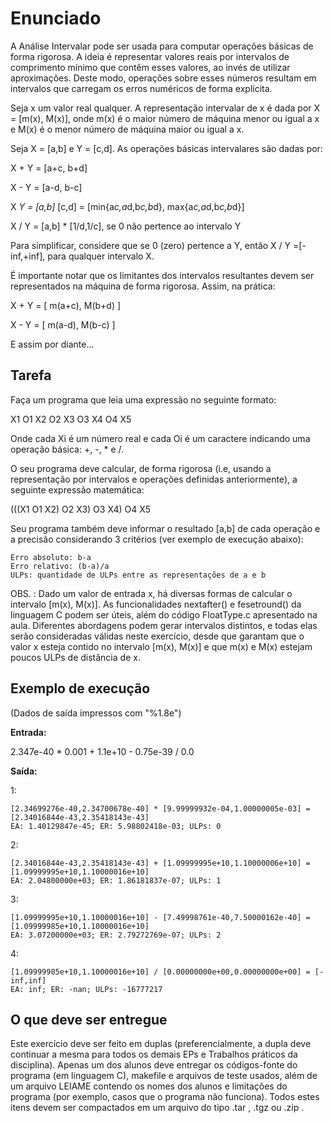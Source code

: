# Enunciado

A Análise Intervalar pode ser usada para computar operações básicas de forma rigorosa. A ideia é representar valores reais por intervalos de comprimento mínimo que contêm esses valores, ao invés de utilizar aproximações. Deste modo, operações sobre esses números resultam em intervalos que carregam os erros numéricos de forma explícita.

Seja x um valor real qualquer. A representação intervalar de x é dada por X = [m(x), M(x)], onde m(x) é o maior número de máquina menor ou igual a x e M(x) é o menor número de máquina maior ou igual a x.

Seja X = [a,b] e Y = [c,d]. As operações básicas intervalares são dadas por:

X + Y = [a+c, b+d]

X - Y = [a-d, b-c]

X *Y = [a,b]* [c,d]  =  [min{a*c,a*d,b*c,b*d}, max{a*c,a*d,b*c,b*d}]

X / Y = [a,b] * [1/d,1/c], se 0 não pertence ao intervalo Y

Para simplificar, considere que se 0 (zero)  pertence a Y, então X / Y =[-inf,+inf], para qualquer intervalo X.

É importante notar que os limitantes dos intervalos resultantes devem ser representados na máquina de forma rigorosa. Assim, na prática:

X + Y = [ m(a+c), M(b+d) ]

X - Y = [ m(a-d), M(b-c) ]

E assim por diante...

## Tarefa

Faça um programa que leia uma expressão no seguinte formato:

X1 O1 X2 O2 X3 O3 X4 O4 X5

Onde cada Xi é um número real e cada Oi é um caractere indicando uma operação básica: +, -, * e /.

O seu programa deve calcular, de forma rigorosa (i.e, usando a representação por intervalos e operações definidas anteriormente), a seguinte expressão matemática:

(((X1 O1 X2) O2 X3) O3 X4) O4 X5

Seu programa também deve informar o resultado [a,b] de cada operação e a precisão considerando 3 critérios (ver exemplo de execução abaixo):

    Erro absoluto: b-a
    Erro relativo: (b-a)/a
    ULPs: quantidade de ULPs entre as representações de a e b

OBS. : Dado um valor de entrada x, há diversas formas de calcular o intervalo [m(x), M(x)]. As funcionalidades nextafter() e fesetround() da linguagem C podem ser úteis, além do código FloatType.c apresentado na aula. Diferentes abordagens podem gerar intervalos distintos, e todas elas serão consideradas válidas neste exercício, desde que garantam que o valor x esteja contido no intervalo [m(x), M(x)] e que m(x) e M(x) estejam poucos ULPs de distância de x.

## Exemplo de execução

(Dados de saída impressos com "%1.8e")

<b> Entrada: </b>

2.347e-40 * 0.001 + 1.1e+10 - 0.75e-39 / 0.0

<b> Saída: </b>

1:

    [2.34699276e-40,2.34700678e-40] * [9.99999932e-04,1.00000005e-03] = [2.34016844e-43,2.35418143e-43]
    EA: 1.40129847e-45; ER: 5.98802418e-03; ULPs: 0

2:

    [2.34016844e-43,2.35418143e-43] + [1.09999995e+10,1.10000006e+10] = [1.09999995e+10,1.10000016e+10]
    EA: 2.04800000e+03; ER: 1.86181837e-07; ULPs: 1

3:

    [1.09999995e+10,1.10000016e+10] - [7.49998761e-40,7.50000162e-40] = [1.09999985e+10,1.10000016e+10]
    EA: 3.07200000e+03; ER: 2.79272769e-07; ULPs: 2

4:

    [1.09999985e+10,1.10000016e+10] / [0.00000000e+00,0.00000000e+00] = [-inf,inf]
    EA: inf; ER: -nan; ULPs: -16777217

## O que deve ser entregue

Este exercício deve ser feito em duplas (preferencialmente, a dupla deve continuar a mesma para todos os demais EPs e Trabalhos práticos da disciplina). Apenas um dos alunos deve entregar os códigos-fonte do programa (em linguagem C), makefile e arquivos de teste usados, além de um arquivo LEIAME contendo os nomes dos alunos e limitações do programa (por exemplo, casos que o programa não funciona). Todos estes itens devem ser compactados em um arquivo do tipo .tar , .tgz ou .zip .
